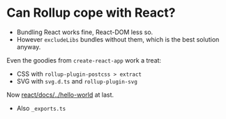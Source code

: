 # Can Rollup cope with React?
- Bundling React works fine, React-DOM less so. 
- However `excludeLibs`  bundles without them, 
which is the best solution anyway. 

Even the goodies from `create-react-app` work a treat: 

- CSS with `rollup-plugin-postcss > extract`
- SVG with `svg.d.ts` and `rollup-plugin-svg`

Now [react/docs/../hello-world](https://facebook.github.io/react/docs/hello-world.html)
at last.
- Also `_exports.ts`
